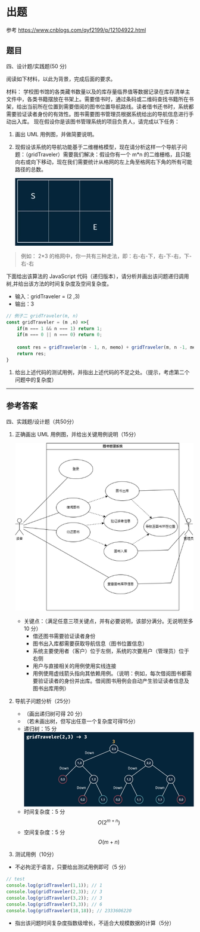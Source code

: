 # 出题
参考 https://www.cnblogs.com/qyf2199/p/12104922.html
## 题目
四、设计题/实践题(50 分)

阅读如下材料，以此为背景，完成后面的要求。

材料：
学校图书馆的各类藏书数量以及的库存量临界值等数据记录在库存清单主文件中，各类书籍摆放在书架上。需要借书时，通过条码或二维码查找书籍所在书架，给出当前所在位置到需要借阅的图书位置导航路线。读者借书还书时，系统都需要验证读者身份的有效性。图书需要图书管理员根据系统给出的导航信息进行手动出入库。
现在假设你是该图书管理系统的项目负责人，请完成以下任务：

1. 画出 UML 用例图，并做简要说明。
2. 现假设该系统的导航功能基于二维栅格模型，现在请分析这样一个导航子问题：（gridTraveler）需要我们解决：假设你有一个 m*n 的二维栅格，且只能向右或向下移动，现在我们需要统计从格网的左上角至格网右下角的所有可能路径的总数。

    ![gt1](imgs/gt1.jpg)

> 例如： 2*3 的格网中，你一共有三种走法，即：右-右-下，右-下-右，下-右-右

下面给出该算法的 JavaScript 代码（递归版本），请分析并画出该问题递归调用树,并给出该方法的时间复杂度及空间复杂度。

   - 输入：gridTraveler = (2 ,3)
   - 输出：3

```js
// 例子二 gridTraveler(m, n)
const gridTraveler = (m ,n) =>{
    if(m === 1 && n === 1) return 1;
    if(m === 0 || n === 0) return 0;

    const res = gridTraveler(m - 1, n, memo) + gridTraveler(m, n -1, memo);
    return res;
}
```
1. 给出上述代码的测试用例，并指出上述代码的不足之处。（提示，考虑第二个问题中的复杂度）
---

## 参考答案
四、实践题/设计题（共50分）

1. 正确画出 UML 用例图，并给出关键用例说明（15分）


    ![usecase](imgs/UserCase.png)


   - 关键点：（满足任意三项关键点，并有必要说明，该部分满分。无说明至多 10 分）
      - 借还图书需要验证读者身份
      - 图书出入库都需要获取导航信息（图书位置信息）
      - 系统主要使用者（客户）位于左侧，系统的次要用户（管理员）位于右侧
      - 用户与直接相关的用例使用实线连接
      - 用例使用虚线箭头指向其依赖用例。（说明：例如，每次借阅图书都需要验证读者的身份并出库。借阅图书用例会自动产生验证读者信息及图书出库用例）
2. 导航子问题分析（25分）
    - （画出递归树可得 20 分）
    - （若未画出树，但写出任意一个复杂度可得15分）
    - 递归树：15 分
    ![gt2](imgs/gt2.jpg)
    - 时间复杂度：5 分
        $$O(2^{m+n})$$
    - 空间复杂度：5 分
        $$O(m+n)$$

3. 测试用例（10分）
- 不必拘泥于语言，只要给出测试用例即可（5 分）
```js
// test
console.log(gridTraveler(1,1)); // 1
console.log(gridTraveler(2,3)); // 3
console.log(gridTraveler(3,2)); // 3
console.log(gridTraveler(3,3)); // 6
console.log(gridTraveler(18,18)); // 2333606220
```
- 指出该问题时间复杂度指数级增长，不适合大规模数据的计算（5分）